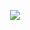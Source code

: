 <p align='center'>
    <img src="https://capsule-render.vercel.app/api?type=waving&height=200&color=494cb4&text=제 8회 2024 미래에셋 AI/Data festival"/>
</p>
